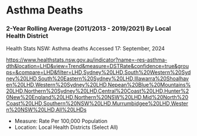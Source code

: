 # Asthma Deaths
### 2-Year Rolling Average (2011/2013 - 2019/2021) By Local Health District

Health Stats NSW: Asthma deaths
Accessed 17: September, 2024

https://www.healthstats.nsw.gov.au/indicator?name=-res-asthma-dth&location=LHD&view=Trend&measure=DSTRate&confidence=true&groups=&compare=LHD&filter=LHD,Sydney%20LHD,South%20Western%20Sydney%20LHD,South%20Eastern%20Sydney%20LHD,Illawarra%20Shoalhaven%20LHD,Western%20Sydney%20LHD,Nepean%20Blue%20Mountains%20LHD,Northern%20Sydney%20LHD,Central%20Coast%20LHD,Hunter%20New%20England%20LHD,Northern%20NSW%20LHD,Mid%20North%20Coast%20LHD,Southern%20NSW%20LHD,Murrumbidgee%20LHD,Western%20NSW%20LHD,All%20LHDs

- Measure: Rate Per 100,000 Population
- Location: Local Health Districts (Select All)